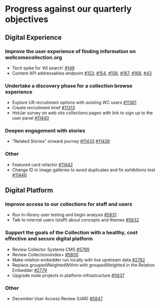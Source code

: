# Progress against our quarterly objectives
## Digital Experience
### Improve the user experience of finding information on wellcomecollection.org
- Tech spike for ‘All search’ [#149](https://github.com/wellcomecollection/content-api/issues/149)
- Content API addressables endpoint [#153](https://github.com/wellcomecollection/content-api/issues/153), [#154](https://github.com/wellcomecollection/content-api/issues/154), [#156](https://github.com/wellcomecollection/content-api/issues/156), [#167](https://github.com/wellcomecollection/content-api/issues/167), [#168](https://github.com/wellcomecollection/content-api/issues/168), [#43](https://github.com/wellcomecollection/developers.wellcomecollection.org/issues/43)

### Undertake a discovery phase for a collection browse experience
- Explore UR recruitment options with existing WC users [#11361](https://github.com/wellcomecollection/wellcomecollection.org/issues/11361)
- Create recruitment brief [#11313](https://github.com/wellcomecollection/wellcomecollection.org/issues/11313)
- HotJar survey on web site collections pages with link to sign up to the user panel  [#11440](https://github.com/wellcomecollection/wellcomecollection.org/issues/11440)

### Deepen engagement with stories
- "Related Stories" onward journey [#11433](https://github.com/wellcomecollection/wellcomecollection.org/issues/11433) [#11439](https://github.com/wellcomecollection/wellcomecollection.org/issues/11439)

### Other
- Featured card refactor [#11442](https://github.com/wellcomecollection/wellcomecollection.org/pull/11442)
- Change ID in image galleries to avoid duplicates and fix exhibitions test [#11446](https://github.com/wellcomecollection/wellcomecollection.org/pull/11446)


## Digital Platform
### Improve access to our collections for staff and users
- Run in-library user testing and begin analysis [#5831](https://github.com/wellcomecollection/platform/issues/5831)
- Talk to internal users (staff) about concepts and themes [#5832](https://github.com/wellcomecollection/platform/issues/5832)

### Support the goals of the Collection with a healthy, cost effective and secure digital platform
- Review Collector Systems CMS [#5799](https://github.com/wellcomecollection/platform/issues/5799)
- Review CollectionsIndex+ [#5800](https://github.com/wellcomecollection/platform/issues/5800)
- Make relation embedder run locally with live upstream data [#2782](https://github.com/wellcomecollection/catalogue-pipeline/issues/2782)
- Replace groupedWeightedWithin with groupedWeighted in the Relation Embedder [#2779](https://github.com/wellcomecollection/catalogue-pipeline/issues/2779)
- Upgrade node projects in platform-infrastructure [#5837](https://github.com/wellcomecollection/platform/issues/5837)

### Other
- December User Access Review (UAR) [#5847](https://github.com/wellcomecollection/platform/issues/5847)

